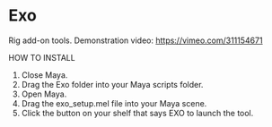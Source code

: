 # Exo

Rig add-on tools.
Demonstration video: https://vimeo.com/311154671

HOW TO INSTALL
1. Close Maya.
2. Drag the Exo folder into your Maya scripts folder.
3. Open Maya.
4. Drag the exo_setup.mel file into your Maya scene.
5. Click the button on your shelf that says EXO to launch the tool.
